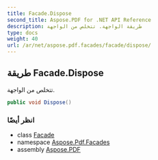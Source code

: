 ```yaml
---
title: Facade.Dispose
second_title: Aspose.PDF for .NET API Reference
description: طريقة الواجهة. تتخلص من الواجهة
type: docs
weight: 40
url: /ar/net/aspose.pdf.facades/facade/dispose/
---
```

## طريقة Facade.Dispose

تتخلص من الواجهة.

```csharp
public void Dispose()
```

### انظر أيضًا

* class [Facade](../)
* namespace [Aspose.Pdf.Facades](../../../aspose.pdf.facades/)
* assembly [Aspose.PDF](../../../)